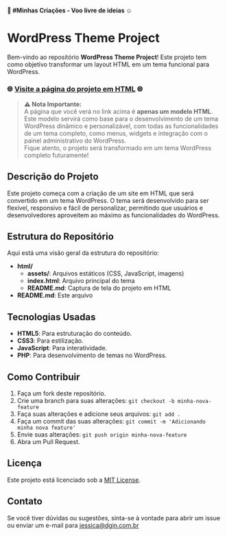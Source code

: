 #### :star2: #Minhas Criações - Voo livre de ideias :relaxed:

# WordPress Theme Project

Bem-vindo ao repositório **WordPress Theme Project**! Este projeto tem como objetivo transformar um layout HTML em um tema funcional para WordPress.

### 🌐 <a href="https://jsantosi.github.io/Wordpress-Theme-Project/html/" target="_blank">Visite a página do projeto em HTML</a> 🌐

> **⚠️ Nota Importante:**  
> A página que você verá no link acima é **apenas um modelo HTML**. Este modelo servirá como base para o desenvolvimento de um tema WordPress dinâmico e personalizável, com todas as funcionalidades de um tema completo, como menus, widgets e integração com o painel administrativo do WordPress.  
> Fique atento, o projeto será transformado em um tema WordPress completo futuramente!

## Descrição do Projeto

Este projeto começa com a criação de um site em HTML que será convertido em um tema WordPress. O tema será desenvolvido para ser flexível, responsivo e fácil de personalizar, permitindo que usuários e desenvolvedores aproveitem ao máximo as funcionalidades do WordPress.

## Estrutura do Repositório

Aqui está uma visão geral da estrutura do repositório:
- **html/**
  - **assets/**: Arquivos estáticos (CSS, JavaScript, imagens)
  - **index.html**: Arquivo principal do tema
  - **README.md**: Captura de tela do projeto em HTML
- **README.md**: Este arquivo

## Tecnologias Usadas

- **HTML5**: Para estruturação do conteúdo.
- **CSS3**: Para estilização.
- **JavaScript**: Para interatividade.
- **PHP**: Para desenvolvimento de temas no WordPress.

## Como Contribuir

1. Faça um fork deste repositório.
2. Crie uma branch para suas alterações: `git checkout -b minha-nova-feature`
3. Faça suas alterações e adicione seus arquivos: `git add .`
4. Faça um commit das suas alterações: `git commit -m 'Adicionando minha nova feature'`
5. Envie suas alterações: `git push origin minha-nova-feature`
6. Abra um Pull Request.

## Licença

Este projeto está licenciado sob a [MIT License](LICENSE).

## Contato

Se você tiver dúvidas ou sugestões, sinta-se à vontade para abrir um issue ou enviar um e-mail para [jessica@dgin.com.br](mailto:jessica@dgin.com.br)
